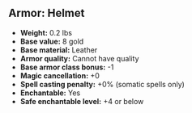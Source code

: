 ## Armor: Helmet
- **Weight:** 0.2 lbs
- **Base value:** 8 gold
- **Base material:** Leather
- **Armor quality:** Cannot have quality
- **Base armor class bonus:** -1
- **Magic cancellation:** +0
- **Spell casting penalty:** +0% (somatic spells only)
- **Enchantable:** Yes
- **Safe enchantable level:** +4 or below
